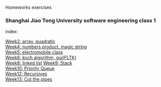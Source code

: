 Homeworks exercises

### Shanghai Jiao Tong University software engineering class 1

index:

[Week2: array, quadratic](https://github.com/kmykoh97/SJTU/tree/master/School/c%2B%2B/homework/w2/)  
[Week4: numbers product, magic string](https://github.com/kmykoh97/SJTU/tree/master/School/c%2B%2B/homework/w4/)  
[Week5: electromobile class](https://github.com/kmykoh97/SJTU/tree/master/School/c%2B%2B/homework/w5/)  
[Week6: koch algorithm, gui(FLTK)](https://github.com/kmykoh97/SJTU/tree/master/School/c%2B%2B/homework/w6/)  
[Week8: linked list](https://github.com/kmykoh97/SJTU/tree/master/School/c%2B%2B/homework/w8/) 
[Week9: Stack](https://github.com/kmykoh97/SJTU/tree/master/School/c%2B%2B/homework/w9/)  
[Week10: Priority Queue](https://github.com/kmykoh97/SJTU/tree/master/School/c%2B%2B/homework/w10/)  
[Week12: Recursives](https://github.com/kmykoh97/SJTU/tree/master/School/c%2B%2B/homework/w12/)  
[Week13: Cut the pipes](https://github.com/kmykoh97/SJTU/tree/master/School/c%2B%2B/homework/w13/)  